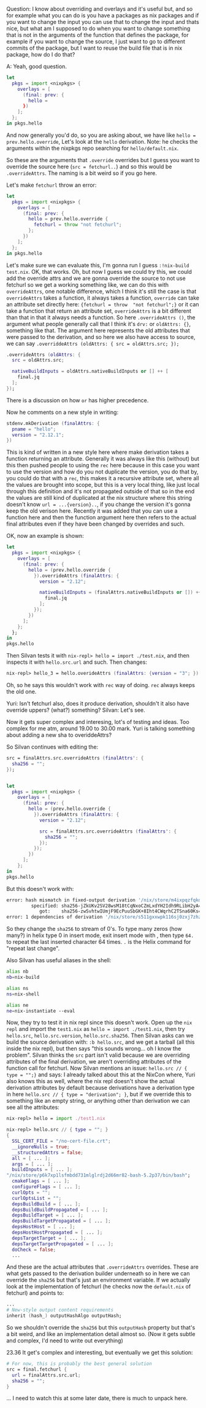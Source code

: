 Question: I know about overriding and overlays and it's useful but, and so for example what you can do
is you have a packages as nix packages and if you want to change the input you can use that to change
the input and thats nice, but what am I supposed to do when you want to change something that is not in
the arguments of the function that defines the package, for example if you want to change the source, 
I just want to go to different commits of the package, but I want to reuse the build file that is in 
nix package, how do I do that?

A: Yeah, good question.

```nix
let 
  pkgs = import <nixpkgs> {
    overlays = [
      (final: prev: {
        hello = 
      })
    ];
  };
in pkgs.hello
```
And now generally you'd do, so you are asking about, we have like `hello = prev.hello.override`,
Let's look at the `hello` derivation. Note: he checks the arguments within the nixpkgs repo 
searching for `hello/default.nix`. 

So these are the arguments that `.override` overrides but I guess you want to override the source here
(`src = fetchurl..`) and so this would be `.overrideAttrs`. The naming is a bit weird so if you go here.

Let's make `fetchurl` throw an error:

```nix
let 
  pkgs = import <nixpkgs> {
    overlays = [
      (final: prev: {
        hello = prev.hello.override {
          fetchurl = throw "not fetchurl";
        };
      })
    ];
  };
in pkgs.hello
```
Let's make sure we can evaluate this, I'm gonna run I guess `:!nix-build test.nix`. OK, that works.
Oh, but now I guess we could try this, we could add the override attrs and we are gonna override the 
source to not use fetchurl so we get a working something like, we can do this with `overrideAttrs`, one
notable difference, which I think it's still the case is that `overrideAttrs` takes a function, it 
always takes a function, `override` can take an attribute set directly here: `{fetchurl = throw 
"not fetchurl";}` or it can take a function that return an attribute set, `overrideAttrs` is a bit 
different than that in that it always needs a function. So here `.overrideAttrs ()`, the argument 
what people generally call that I think it's `drv:` or `oldAttrs: {}`, something like that. The argument
here represents the old attributes that were passed to the derivation, and so here we also have access to
source, we can say `.overriddeAttrs (oldAttrs: { src = oldAttrs.src; });`

```nix
.overrideAttrs (oldAttrs: {
  src = oldAttrs.src;

  nativeBuildInputs = oldAttrs.nativeBuildInputs or [] ++ [
    final.jq
  ];
});
```

There is a discussion on how `or` has higher precedence.

Now he comments on a new style in writing:

```nix
stdenv.mkDerivation (finalAttrs: {
  pname = "hello";
  version = "2.12.1";
})
```

This is kind of written in a new style here where make derivation takes a function returning
an attribute. Generally it was always like this (without) but this then pushed people to using
the `rec` here because in this case you want to use the version and how do you not duplicate the
version, you do that by, you could do that with a `rec`, this makes it a recursive attribute set,
where all the values are brought into scope, but this is a very local thing, like just local
through this definition and it's not propagated outside of that so in the end the values are
still kind of duplicated at the nix structure where this string doesn't know `url = ...{version}..`,
if you change the version it's gonna keep the old verison here. Recently it was added that you
can use a function here and then the function argument here then refers to the actual final
attributes even if they have been changed by overrides and such. 

OK, now an example is shown:

```nix
let
  pkgs = import <nixpkgs> {
    overlays = [
      (final: prev: {
        hello = (prev.hello.override {
          }).overrideAttrs (finalAttrs: {
            version = "2.12";

            nativeBuildInputs = (finalAttrs.nativeBuildInputs or []) ++ [
              final.jq
            ];
          }); 
        })
      ];
    };
  };
in
pkgs.hello
```

Then Silvan tests it with `nix-repl> hello = import ./test.nix`, and then inspects
it with `hello.src.url` and such. Then changes:

```nix
nix-repl> hello_3 = hello.overideAttrs (finalAttrs: {version = "3"; })
```
Oh, so he says this wouldn't work with `rec` way of doing. `rec` always keeps the old one.

Yuri: Isn't fetchurl also, does it produce derivation, shouldn't it also have override uppers? (what?) something?
Silvan: Let's see.

Now it gets super complex and interesing, lot's of testing and ideas. Too complex for me atm, around 19.00 to 30.00 mark.
Yuri is talking something about adding a new sha to overiddeAttrs?

So Silvan continues with editing the:

```nix
src = finalAttrs.src.overrideAttrs (finalAttrs': {
  sha256 = "";
});
```

```nix

let
  pkgs = import <nixpkgs> {
    overlays = [
      (final: prev: {
        hello = (prev.hello.override {
          }).overrideAttrs (finalAttrs: {
            version = "2.12";

            src = finalAttrs.src.overrideAttrs (finalAttrs': {
              sha256 = "";
            });
          }); 
        })
      ];
    };
in
pkgs.hello
```

But this doesn't work with:

```bash
error: hash mismatch in fixed-output derivation '/nix/store/m4ixpqzfqkdskbq272gmd9jg23vyirfy-hello-2.12.tar.gz.drv':
         specified: sha256-jZkUKv2SV28wsM18tCqNxoCZmLxdYH2Idh9RLibH2yA=
            got:    sha256-zwSvhtwIUmjF9EcPuuSbGK+8Iht4CWqrhC2TSna60Ks=
error: 1 dependencies of derivation '/nix/store/s511gxxwpk116sj0zxj7zhz88fxasp8y-hello-2.12.drv' failed to build
```

So they change the `sha256` to stream of 0's. To type many zeros (how many?) in helix type 0 in insert mode, exit
insert mode with <Esc>, then type `64.` to repeat the last inserted character 64 times. `.` is the Helix command
for "repeat last change".

Also Silvan has useful aliases in the shell:
```bash
alias nb
nb=nix-build

alias ns
ns=nix-shell

alias ne
ne=nix-instantiate --eval
```
Now, they try to test it in nix repl since this doesn't work. Open up the `nix repl` and import the
`test1.nix` as `hello = import ./test1.nix`, then try `hello.src`, `hello.src.version`, `hello.src.sha256`.
Then Silvan asks can we build the source derivation with: `:b hello.src`, and we get a tarball (all this inside 
the nix repl), but then says "this sounds wrong... oh I know the problem". Silvan thinks the `src` part isn't valid
because we are overriding attributes of the final derivation, we aren't overriding attributes of the
function call for fetchurl. Now Silvan mentions an issue: `hello.src // { type = "";}` and says: I already 
talked about this at the NixCon where, Yuri also knows this as well, where the nix repl doesn't show 
the actual derivation attributes by default because derivations have a derivation type in here
`hello.src // { type = "derivation"; }`, but if we override this to something like an empty string, or anything
other than derivation we can see all the attributes:


```nix
nix-repl> hello = import ./test1.nix

nix-repl> hello.src // { type = ""; }
{
  SSL_CERT_FILE = "/no-cert-file.crt";
  __ignoreNulls = true;
  __structuredAttrs = false;
  all = [ ... ];
  args = [ ... ];
  buildInputs = [ ... ];
"/nix/store/p6k7xp1lsfmbdd731mlglrdj2d66mr82-bash-5.2p37/bin/bash";
  cmakeFlags = [ ... ];
  configureFlags = [ ... ];
  curlOpts = "";
  curlOptsList = "";
  depsBuildBuild = [ ... ];
  depsBuildBuildPropagated = [ ... ];
  depsBuildTarget = [ ... ];
  depsBuildTargetPropagated = [ ... ];
  depsHostHost = [ ... ];
  depsHostHostPropagated = [ ... ];
  depsTargetTarget = [ ... ];
  depsTargetTargetPropagated = [ ... ];
  doCheck = false;
  ...
```
And these are the actual attributes that `.overrideAttrs` overrides. These are what gets passed to the
derivation builder underneath so in here we can override the `sha256` but that's just an environment 
variable. If we actually look at the implementation of fetchurl (he checks now the `default.nix` of 
fetchurl) and points to:

```nix
...
# New-style output content requirements
inherit (hash_) outputHashAlgo outputHash;
```
So we shouldn't override the `sha256` but this `outputHash` property but that's a bit weird, and like
an implementation detail almost so. (Now it gets subtle and complex, I'd need to write out everything)

23.36 It get's complex and interesting, but eventually we get this solution:

```nix
# For now, this is probably the best general solution
src = final.fetchurl {
  url = finalAttrs.src.url;
  sha256 = "";
}
```
... I need to watch this at some later date, there is much to unpack here.

